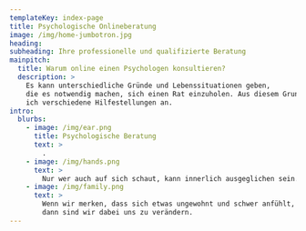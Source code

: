 ```yaml
---
templateKey: index-page
title: Psychologische Onlineberatung
image: /img/home-jumbotron.jpg
heading: 
subheading: Ihre professionelle und qualifizierte Beratung
mainpitch:
  title: Warum online einen Psychologen konsultieren?
  description: >
    Es kann unterschiedliche Gründe und Lebenssituationen geben,
    die es notwendig machen, sich einen Rat einzuholen. Aus diesem Grund biete
    ich verschiedene Hilfestellungen an.
intro:
  blurbs:
    - image: /img/ear.png
      title: Psychologische Beratung
      text: >
        .
    - image: /img/hands.png
      text: >
        Nur wer auch auf sich schaut, kann innerlich ausgeglichen sein.
    - image: /img/family.png
      text: >
        Wenn wir merken, dass sich etwas ungewohnt und schwer anfühlt,
        dann sind wir dabei uns zu verändern.
---
```

